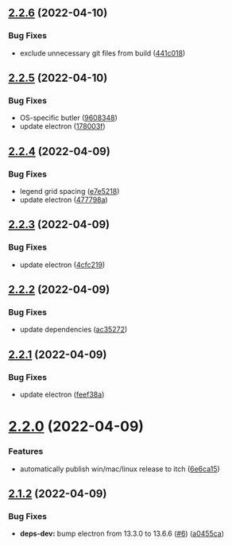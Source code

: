 ## [2.2.6](https://github.com/seleb/gui-butler/compare/v2.2.5...v2.2.6) (2022-04-10)


### Bug Fixes

* exclude unnecessary git files from build ([441c018](https://github.com/seleb/gui-butler/commit/441c018eb642133cdf2e1e877561b9df635c7d71))

## [2.2.5](https://github.com/seleb/gui-butler/compare/v2.2.4...v2.2.5) (2022-04-10)


### Bug Fixes

* OS-specific butler ([9608348](https://github.com/seleb/gui-butler/commit/96083482f5fa9ec1d56846e20922e43d8ba01535))
* update electron ([178003f](https://github.com/seleb/gui-butler/commit/178003fb14ed7a76bac5f36078555698d2c89053))

## [2.2.4](https://github.com/seleb/gui-butler/compare/v2.2.3...v2.2.4) (2022-04-09)


### Bug Fixes

* legend grid spacing ([e7e5218](https://github.com/seleb/gui-butler/commit/e7e52180e32d59fd6f9e39f2ea98fc641a86fbd2))
* update electron ([477798a](https://github.com/seleb/gui-butler/commit/477798a15e9ba854dbdd89457d67cf0ddc23ef7e))

## [2.2.3](https://github.com/seleb/gui-butler/compare/v2.2.2...v2.2.3) (2022-04-09)


### Bug Fixes

* update electron ([4cfc219](https://github.com/seleb/gui-butler/commit/4cfc219b3ecc9dd87b46a9a0d9619f79d31ff039))

## [2.2.2](https://github.com/seleb/gui-butler/compare/v2.2.1...v2.2.2) (2022-04-09)


### Bug Fixes

* update dependencies ([ac35272](https://github.com/seleb/gui-butler/commit/ac352729156648273fcba0d7e7a1b90b159bfcca))

## [2.2.1](https://github.com/seleb/gui-butler/compare/v2.2.0...v2.2.1) (2022-04-09)


### Bug Fixes

* update electron ([feef38a](https://github.com/seleb/gui-butler/commit/feef38ada5908531447eeb7c3f3ad57b431f31a6))

# [2.2.0](https://github.com/seleb/gui-butler/compare/v2.1.2...v2.2.0) (2022-04-09)


### Features

* automatically publish win/mac/linux release to itch ([6e6ca15](https://github.com/seleb/gui-butler/commit/6e6ca155738a2d7299fc1980959b0502979bc830))

## [2.1.2](https://github.com/seleb/gui-butler/compare/v2.1.1...v2.1.2) (2022-04-09)


### Bug Fixes

* **deps-dev:** bump electron from 13.3.0 to 13.6.6 ([#6](https://github.com/seleb/gui-butler/issues/6)) ([a0455ca](https://github.com/seleb/gui-butler/commit/a0455ca4b57607824a3a571a1536e61afd72aeaa))
